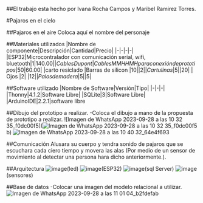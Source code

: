 ##El trabajo esta hecho por Ivana Rocha Campos y Maribel Ramirez Torres.

#Pajaros en el cielo 

##Pajaros en el aire
Coloca aquí el nombre del personaje

##Materiales utilizados
|Nombre de componente|Descripción|Cantidad|Precio|
|-|-|-|-|
|ESP32|Microcontralador con comunicación serial, wifi, bluetooth|1|$140.00|
|Cables Dupont|Cables MM HH MH para conexión de prototipos|50|$60.00|
|carto resiclado 
|Barras de silicon |10||$2|
|Cartulinas |5||$20|
| Ojos |2| |$12|
|Palos de madera |5| |$5|


##Software utilizado
|Nombre de Software|Versión|Tipo|
|-|-|-|
|Thonny|4.1.2|Software Libre|
|SQLite|3|Software Libre|
|ArduinoIDE|2.2.1|software libre

##Dibujo del prototipo a realizar.
-Coloca el dibujo a mano de la propuesta de prototipo a realizar.
![Imagen de WhatsApp 2023-09-28 a las 10 32 35_f0dc00f5](![Imagen de WhatsApp 2023-09-28 a las 10 32 35_f0dc00f5](https://github.com/IvanaRocha/rEpositorio/assets/146135319/6d933dd9-55dd-4082-967a-7a2a1d9191ec)
b)
![Imagen de WhatsApp 2023-09-28 a las 10 40 32_64e4f693](https://github.com/IvanaRocha/rEpositorio/assets/146135319/0082554f-9e6f-4b04-a0f9-2a3b0695dc54)



##Comunicación 
Alusara  su cuerpo  y tendra sonido de pajaros que se escuchara cada ciero tiempo y movera las alas   (Por medio de un sensor de movimiento al detectar una persona hara dicho anteriormente.).

##Arquitectura
 ![image](https://github.com/IvanaRocha/rEpositorio/assets/146135319/361b8be6-d20d-498d-b0a8-8d2929d8a85e)(led)
![image](https://github.com/IvanaRocha/rEpositorio/assets/146135319/2a20d29f-6b64-49ba-bf31-947d96316477)(ESP32)
![image](https://github.com/IvanaRocha/rEpositorio/assets/146135319/d9b9a3fe-ac12-43da-ae64-ae66df4998ae)(sql Server)
![image](https://github.com/IvanaRocha/rEpositorio/assets/146135319/3532333b-6ce2-4470-b4d6-6d287229e3ae)(sensores)

##Base de datos
-Colocar una imagen del modelo relacional a utilizar.
![Imagen de WhatsApp 2023-09-28 a las 11 01 04_b2fdefab](https://github.com/IvanaRocha/rEpositorio/assets/146135319/3ff6c867-87ca-4b40-b6bf-1488efd6cb43)
